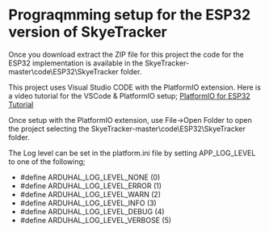 # Prograqmming setup for the ESP32 version of SkyeTracker
<p>
Once you download extract the ZIP file for this project
the code for the ESP32 implementation is available in the SkyeTracker-master\code\ESP32\SkyeTracker folder.
</p>

This project uses Visual Studio CODE with the PlatformIO extension.
Here is a video tutorial for the VSCode & PlatformIO setup;
[PlatformIO for ESP32 Tutorial](https://www.youtube.com/watch?v=0poh_2rBq7E)

Once setup with the PlatformIO extension, use File->Open Folder to open the project selecting the SkyeTracker-master\code\ESP32\SkyeTracker folder.

The Log level can be set in the platform.ini file by setting APP_LOG_LEVEL to one of the following;

* #define ARDUHAL_LOG_LEVEL_NONE       (0)
* #define ARDUHAL_LOG_LEVEL_ERROR      (1)
* #define ARDUHAL_LOG_LEVEL_WARN       (2)
* #define ARDUHAL_LOG_LEVEL_INFO       (3)
* #define ARDUHAL_LOG_LEVEL_DEBUG      (4)
* #define ARDUHAL_LOG_LEVEL_VERBOSE    (5)
